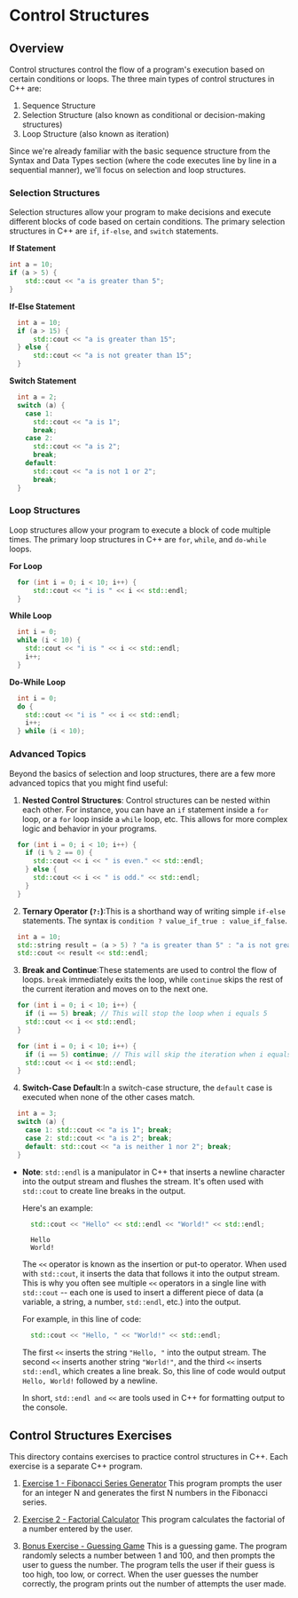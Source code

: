 # Control Structures

## Overview

Control structures control the flow of a program's execution based on certain conditions or loops. The three main types of control structures in C++ are:

1. Sequence Structure
2. Selection Structure (also known as conditional or decision-making structures)
3. Loop Structure (also known as iteration)

Since we're already familiar with the basic sequence structure from the Syntax and Data Types section (where the code executes line by line in a sequential manner), we'll focus on selection and loop structures.

### **Selection Structures**

Selection structures allow your program to make decisions and execute different blocks of code based on certain conditions. The primary selection structures in C++ are `if`, `if-else`, and `switch` statements.

**If Statement**

```cpp
int a = 10;
if (a > 5) {
    std::cout << "a is greater than 5";
}
```

**If-Else Statement**

```cpp
  int a = 10;
  if (a > 15) {
      std::cout << "a is greater than 15";
  } else {
      std::cout << "a is not greater than 15";
  }
```

**Switch Statement**

```cpp
  int a = 2;
  switch (a) {
    case 1:
      std::cout << "a is 1";
      break;
    case 2:
      std::cout << "a is 2";
      break;
    default:
      std::cout << "a is not 1 or 2";
      break;
  }
```

### **Loop Structures**

Loop structures allow your program to execute a block of code multiple times. The primary loop structures in C++ are `for`, `while`, and `do-while` loops.

**For Loop**

```cpp
  for (int i = 0; i < 10; i++) {
      std::cout << "i is " << i << std::endl;
  }
```

**While Loop**

```cpp
  int i = 0;
  while (i < 10) {
    std::cout << "i is " << i << std::endl;
    i++;
  }
```

**Do-While Loop**

```cpp
  int i = 0;
  do {
    std::cout << "i is " << i << std::endl;
    i++;
  } while (i < 10);
```

### **Advanced Topics**

Beyond the basics of selection and loop structures, there are a few more advanced topics that you might find useful:

1. **Nested Control Structures**: Control structures can be nested within each other. For instance, you can have an `if` statement inside a `for` loop, or a `for` loop inside a `while` loop, etc. This allows for more complex logic and behavior in your programs.

```cpp
  for (int i = 0; i < 10; i++) {
    if (i % 2 == 0) {
      std::cout << i << " is even." << std::endl;
    } else {
      std::cout << i << " is odd." << std::endl;
    }
  }
```

2. **Ternary Operator (`?:`)**:This is a shorthand way of writing simple `if-else` statements. The syntax is `condition ? value_if_true : value_if_false`.

```cpp
  int a = 10;
  std::string result = (a > 5) ? "a is greater than 5" : "a is not greater than 5";
  std::cout << result << std::endl;
```

3. **Break and Continue**:These statements are used to control the flow of loops. `break` immediately exits the loop, while `continue` skips the rest of the current iteration and moves on to the next one.

```cpp
  for (int i = 0; i < 10; i++) {
    if (i == 5) break; // This will stop the loop when i equals 5
    std::cout << i << std::endl;
  }

  for (int i = 0; i < 10; i++) {
    if (i == 5) continue; // This will skip the iteration when i equals 5
    std::cout << i << std::endl;
  }
```

4. **Switch-Case Default**:In a switch-case structure, the `default` case is executed when none of the other cases match.

```cpp
  int a = 3;
  switch (a) {
    case 1: std::cout << "a is 1"; break;
    case 2: std::cout << "a is 2"; break;
    default: std::cout << "a is neither 1 nor 2"; break;
  }
```

- **Note**: `std::endl` is a manipulator in C++ that inserts a newline character into the output stream and flushes the stream. It's often used with `std::cout` to create line breaks in the output.

  Here's an example:

  ```cpp
    std::cout << "Hello" << std::endl << "World!" << std::endl;
  ```

  ```
    Hello
    World!
  ```

  The `<<` operator is known as the insertion or put-to operator. When used with `std::cout`, it inserts the data that follows it into the output stream. This is why you often see multiple `<<` operators in a single line with `std::cout` -- each one is used to insert a different piece of data (a variable, a string, a number, `std::endl`, etc.) into the output.

  For example, in this line of code:

  ```cpp
    std::cout << "Hello, " << "World!" << std::endl;
  ```

  The first `<<` inserts the string `"Hello, "` into the output stream. The second `<<` inserts another string `"World!"`, and the third `<<` inserts `std::endl`, which creates a line break. So, this line of code would output `Hello, World!` followed by a newline.

  In short, `std::endl and` `<<` are tools used in C++ for formatting output to the console.

## Control Structures Exercises

This directory contains exercises to practice control structures in C++. Each exercise is a separate C++ program.

1. [Exercise 1 - Fibonacci Series Generator](fibonacci.cpp)
   This program prompts the user for an integer N and generates the first N numbers in the Fibonacci series.

2. [Exercise 2 - Factorial Calculator](factorial.cpp)
   This program calculates the factorial of a number entered by the user.

3. [Bonus Exercise - Guessing Game](guessingGame.cpp)
   This is a guessing game. The program randomly selects a number between 1 and 100, and then prompts the user to guess the number. The program tells the user if their guess is too high, too low, or correct. When the user guesses the number correctly, the program prints out the number of attempts the user made.
